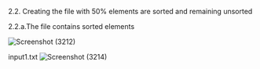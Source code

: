 





2.2. Creating the file with 50% elements are sorted and remaining unsorted

2.2.a.The file contains sorted elements

![Screenshot (3212)](https://user-images.githubusercontent.com/91931504/208313744-4381d31b-c87e-4c24-b66a-27c691ba9f43.png)

input1.txt
![Screenshot (3214)](https://user-images.githubusercontent.com/91931504/208313745-761a4ad4-0da2-4a5d-b3ff-52eeebf075a0.png)


